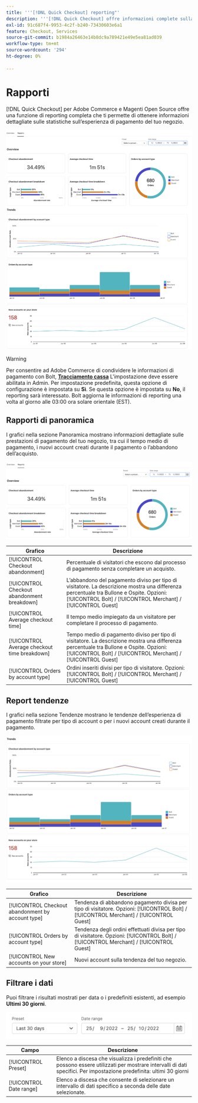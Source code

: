```yaml
---
title: '''[!DNL Quick Checkout] reporting"'
description: '''[!DNL Quick Checkout] offre informazioni complete sulla generazione dei rapporti."'
exl-id: 91c687f4-9953-4c2f-b240-73430603e6a1
feature: Checkout, Services
source-git-commit: b1984a26463e14b8dc9a789421e49e5ea81ad039
workflow-type: tm+mt
source-wordcount: '294'
ht-degree: 0%

---
```


# Rapporti

[!DNL Quick Checkout] per Adobe Commerce e Magenti Open Source offre una funzione di reporting completa che ti permette di ottenere informazioni dettagliate sulle statistiche sull’esperienza di pagamento del tuo negozio.

![Visualizzazione Rapporti](assets/reports-view-big-checkout.png)

>[!WARNING]
>
> Per consentire ad Adobe Commerce di condividere le informazioni di pagamento con Bolt, [**Tracciamento cassa**](../quick-checkout/settings-quick-checkout.md)  L&#39;impostazione deve essere abilitata in Admin. Per impostazione predefinita, questa opzione di configurazione è impostata su **Sì**. Se questa opzione è impostata su **No**, il reporting sarà interessato. Bolt aggiorna le informazioni di reporting una volta al giorno alle 03:00 ora solare orientale (EST).

## Rapporti di panoramica

I grafici nella sezione Panoramica mostrano informazioni dettagliate sulle prestazioni di pagamento del tuo negozio, tra cui il tempo medio di pagamento, i nuovi account creati durante il pagamento o l’abbandono dell’acquisto.

![Panoramica sui rapporti](assets/overview-report-checkout.png)

| Grafico | Descrizione |
|---|---|
| [!UICONTROL Checkout abandonment] | Percentuale di visitatori che escono dal processo di pagamento senza completare un acquisto. |
| [!UICONTROL Checkout abandonment breakdown] | L’abbandono del pagamento diviso per tipo di visitatore. La descrizione mostra una differenza percentuale tra Bullone e Ospite. Opzioni: [!UICONTROL Bolt] / [!UICONTROL Merchant] / [!UICONTROL Guest] |
| [!UICONTROL Average checkout time] | Il tempo medio impiegato da un visitatore per completare il processo di pagamento. |
| [!UICONTROL Average checkout time breakdown] | Tempo medio di pagamento diviso per tipo di visitatore. La descrizione mostra una differenza percentuale tra Bullone e Ospite. Opzioni: [!UICONTROL Bolt] / [!UICONTROL Merchant] / [!UICONTROL Guest] |
| [!UICONTROL Orders by account type] | Ordini inseriti divisi per tipo di visitatore. Opzioni: [!UICONTROL Bolt] / [!UICONTROL Merchant] / [!UICONTROL Guest] |

## Report tendenze

I grafici nella sezione Tendenze mostrano le tendenze dell’esperienza di pagamento filtrate per tipo di account o per i nuovi account creati durante il pagamento.

![Tendenze dei rapporti](assets/trends-report-checkout.png)

| Grafico | Descrizione |
|---|---|
| [!UICONTROL Checkout abandonment by account type] | Tendenza di abbandono pagamento divisa per tipo di visitatore. Opzioni: [!UICONTROL Bolt] / [!UICONTROL Merchant] / [!UICONTROL Guest] |
| [!UICONTROL Orders by account type] | Tendenza degli ordini effettuati divisa per tipo di visitatore. Opzioni: [!UICONTROL Bolt] / [!UICONTROL Merchant] / [!UICONTROL Guest] |
| [!UICONTROL New accounts on your store] | Nuovi account sulla tendenza del tuo negozio. |

## Filtrare i dati

Puoi filtrare i risultati mostrati per data o i predefiniti esistenti, ad esempio **Ultimi 30 giorni**.

![Visualizzazione filtro](assets/filter-view.png)

| Campo | Descrizione |
|---|---|
| [!UICONTROL Preset] | Elenco a discesa che visualizza i predefiniti che possono essere utilizzati per mostrare intervalli di dati specifici. Per impostazione predefinita: ultimi 30 giorni |
| [!UICONTROL Date range] | Elenco a discesa che consente di selezionare un intervallo di dati specifico a seconda delle date selezionate. |
